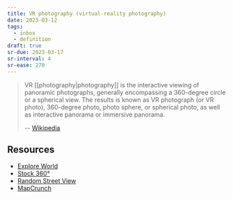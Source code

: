 ```yaml
---
title: VR photography (virtual-reality photography)
date: 2023-03-12
tags:
  - inbox
  - definition
draft: true
sr-due: 2023-03-17
sr-interval: 4
sr-ease: 270
---
```


> VR [[photography|photography]] is the interactive viewing of
> panoramic photographs, generally encompassing a 360-degree circle or a
> spherical view. The results is known as VR photograph (or VR photo),
> 360-degree photo, photo sphere, or spherical photo, as well as interactive
> panorama or immersive panorama.
>
> -- [Wikipedia](https://en.wikipedia.org/wiki/VR_photography)

## Resources

- [Explore World](https://www.explordle.com/map/wor)
- [Stock 360°](https://www.360cities.net/)
- [Random Street View](https://randomstreetview.com/)
- [MapCrunch](http://www.mapcrunch.com/)
